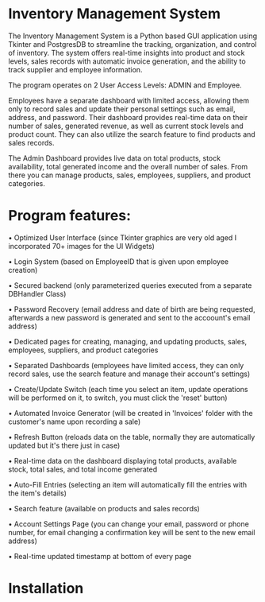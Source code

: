 # Inventory Management System

The Inventory Management System is a Python based GUI application using Tkinter and PostgresDB to streamline the tracking, organization, and control of inventory.
The system offers real-time insights into product and stock levels, sales records with automatic invoice generation, and the ability to track supplier and employee information.


The program operates on 2 User Access Levels: ADMIN and Employee. 


Employees have a separate dashboard with limited access, allowing them only to record sales and update their personal settings such as email, address, and password.
Their dashboard provides real-time data on their number of sales, generated revenue, as well as current stock levels and product count. They can also utilize the search feature to find products and sales records.


The Admin Dashboard provides live data on total products, stock availability, total generated income and the overall number of sales. From there you can manage products, sales, employees, suppliers, and product categories.


# Program features:


• Optimized User Interface (since Tkinter graphics are very old aged I incorporated 70+ images for the UI Widgets)

• Login System  (based on EmployeeID that is given upon employee creation)

• Secured backend  (only parameterized queries executed from a separate DBHandler Class)

• Password Recovery  (email address and date of birth are being requested, afterwards a new password is generated and sent to the accoount's email address)

• Dedicated pages for creating, managing, and updating products, sales, employees, suppliers, and product categories

• Separated Dashboards  (employees have limited access, they can only record sales, use the search feature and manage their account's settings)

• Create/Update Switch  (each time you select an item, update operations will be performed on it, to switch, you must click the 'reset' button)

• Automated Invoice Generator  (will be created in 'Invoices' folder with the customer's name upon recording a sale)

• Refresh Button  (reloads data on the table, normally they are automatically updated but it's there just in case)

• Real-time data on the dashboard displaying total products, available stock, total sales, and total income generated

• Auto-Fill Entries  (selecting an item will automatically fill the entries with the item's details)

• Search feature  (available on products and sales records)

• Account Settings Page  (you can change your email, password or phone number, for email changing a confirmation key will be sent to the new email address)

• Real-time updated timestamp at bottom of every page


# Installation
 
